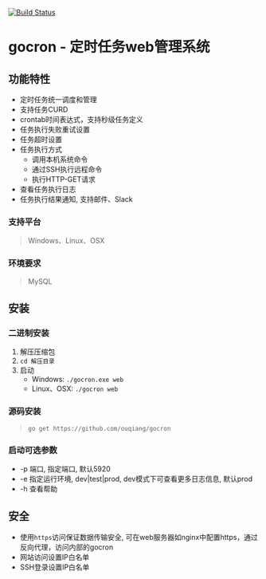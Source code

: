 [![Build Status](https://travis-ci.org/ouqiang/gocron.png)](https://travis-ci.org/ouqiang/gocron)
# gocron - 定时任务web管理系统

## 功能特性
* 定时任务统一调度和管理
* 支持任务CURD
* crontab时间表达式，支持秒级任务定义
* 任务执行失败重试设置
* 任务超时设置
* 任务执行方式
    * 调用本机系统命令  
    * 通过SSH执行远程命令
    * 执行HTTP-GET请求
* 查看任务执行日志
* 任务执行结果通知, 支持邮件、Slack
    
### 支持平台
> Windows、Linux、OSX

### 环境要求
>  MySQL


## 安装
    
###  二进制安装
1. 解压压缩包
2. `cd 解压目录`   
3. 启动  
    * Windows:  `./gocron.exe web`            
    * Linux、OSX:  `./gocron web`
### 源码安装
> `go get https://github.com/ouqiang/gocron`
  

### 启动可选参数

* -p 端口, 指定端口, 默认5920
* -e 指定运行环境, dev|test|prod, dev模式下可查看更多日志信息, 默认prod
* -h 查看帮助

## 安全
* 使用`https`访问保证数据传输安全, 可在web服务器如nginx中配置https，通过反向代理，访问内部的gocron
* 网站访问设置IP白名单
* SSH登录设置IP白名单